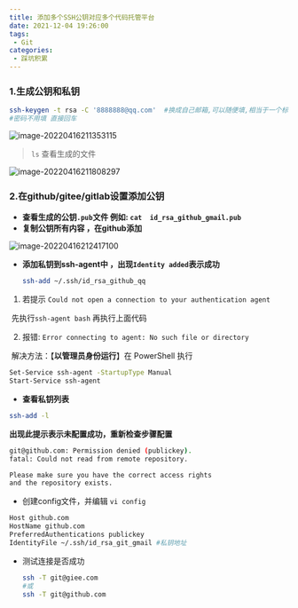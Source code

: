 ```yaml
---
title: 添加多个SSH公钥对应多个代码托管平台
date: 2021-12-04 19:26:00
tags:
 - Git
categories: 
 - 踩坑积累
---
```




### 1.生成公钥和私钥

```bash
ssh-keygen -t rsa -C '8888888@qq.com'  #换成自己邮箱,可以随便填,相当于一个标识
#密码不用填 直接回车
```

![image-20220416211353115](https://vnote-bucket.oss-cn-shanghai.aliyuncs.com/image-20220416211353115.png)

> `ls` 查看生成的文件



![image-20220416211808297](https://vnote-bucket.oss-cn-shanghai.aliyuncs.com/image-20220416211808297.png)



### 2.在github/gitee/gitlab设置添加公钥

+ **查看生成的公钥`.pub`文件  例如: `cat  id_rsa_github_gmail.pub`**
+ **复制公钥所有内容 ，在github添加**

![image-20220416212417100](https://vnote-bucket.oss-cn-shanghai.aliyuncs.com/image-20220416212417100.png)

+ **添加私钥到ssh-agent中 ，出现`Identity added`表示成功**

  ```bash
  ssh-add ~/.ssh/id_rsa_github_qq
  ```

1. 若提示 `Could not open a connection to your authentication agent`

​	先执行`ssh-agent bash` 再执行上面代码



2. 报错: `Error connecting to agent: No such file or directory`

​	解决方法：【**以管理员身份运行**】在 PowerShell 执行

```bash
Set-Service ssh-agent -StartupType Manual
Start-Service ssh-agent
```



+ **查看私钥列表**

 ```bash
 ssh-add -l
 ```



**出现此提示表示未配置成功，重新检查步骤配置**

```bash
git@github.com: Permission denied (publickey).
fatal: Could not read from remote repository.

Please make sure you have the correct access rights
and the repository exists.

```

+ 创建config文件，并编辑 `vi config`

```bash
Host github.com 
HostName github.com
PreferredAuthentications publickey
IdentityFile ~/.ssh/id_rsa_git_gmail #私钥地址
```

+ 测试连接是否成功

  ```bash
  ssh -T git@giee.com
  #或
  ssh -T git@github.com
  ```

  

  

   